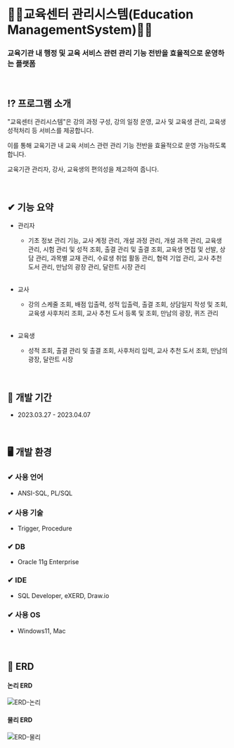 # 👨‍💻교육센터 관리시스템(Education ManagementSystem)👩‍💻
### 교육기관 내 행정 및 교육 서비스 관련 관리 기능 전반을 효율적으로 운영하는 플랫폼 <br>

<br>

## ⁉ 프로그램 소개
  <p>"교육센터 관리시스템"은 강의 과정 구성, 강의 일정 운영, 교사 및 교육생 관리, 교육생 성적처리 등 서비스를 제공합니다.</p>
  <p>이를 통해 교육기관 내 교육 서비스 관련 관리 기능 전반을 효율적으로 운영 가능하도록 합니다.</p>
  <p>교육기관 관리자, 강사, 교육생의 편의성을 제고하여 줍니다.</p>
  
  <br>
  
## ✔ 기능 요약
- 관리자
  - 기초 정보 관리 기능, 교사 계정 관리, 개설 과정 관리, 개설 과목 관리, 교육생 관리,
 시험 관리 및 성적 조회, 출결 관리 및 출결 조회, 교육생 면접 및 선발, 상담 관리,
 과목별 교재 관리, 수료생 취업 활동 관리, 협력 기업 관리, 교사 추천 도서 관리,
 만남의 광장 관리, 달란트 시장 관리
<br><br>

- 교사
  - 강의 스케줄 조회, 배점 입출력, 성적 입출력, 출결 조회, 상담일지 작성 및 조회,
 교육생 사후처리 조회, 교사 추천 도서 등록 및 조회, 만남의 광장, 퀴즈 관리
<br><br>

- 교육생
  - 성적 조회, 출결 관리 및 출결 조회, 사후처리 입력, 교사 추천 도서 조회,
 만남의 광장, 달란트 시장

<br>

## 📆 개발 기간
- 2023.03.27 - 2023.04.07

<br>

## 🖥 개발 환경
### ✔ 사용 언어
- ANSI-SQL, PL/SQL
### ✔ 사용 기술
- Trigger, Procedure
### ✔ DB
- Oracle 11g Enterprise
### ✔ IDE
- SQL Developer, eXERD, Draw.io
### ✔ 사용 OS
- Windows11, Mac

<br>

## 📁 ERD 
#### 논리 ERD
![ERD-논리](https://github.com/Maengmo/Education_Center_Management_System/assets/117720344/6bc97d16-4eb4-451f-a268-24645f693886)

#### 물리 ERD
![ERD-물리](https://github.com/Maengmo/Education_Center_Management_System/assets/117720344/20df60ac-dd4c-47d9-90fc-772f27abadb0)


